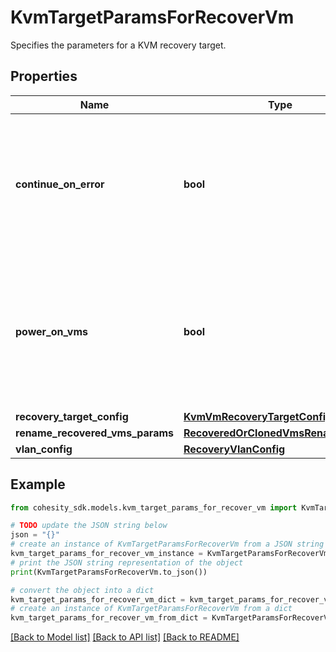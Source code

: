 # KvmTargetParamsForRecoverVm

Specifies the parameters for a KVM recovery target.

## Properties

Name | Type | Description | Notes
------------ | ------------- | ------------- | -------------
**continue_on_error** | **bool** | Specifies whether to continue recovering other vms if one of vms failed to recover. Default value is false. | [optional] 
**power_on_vms** | **bool** | Specifies whether to power on vms after recovery. If not specified, or false, recovered vms will be in powered off state. | [optional] 
**recovery_target_config** | [**KvmVmRecoveryTargetConfig**](KvmVmRecoveryTargetConfig.md) |  | [optional] 
**rename_recovered_vms_params** | [**RecoveredOrClonedVmsRenameConfig**](RecoveredOrClonedVmsRenameConfig.md) |  | [optional] 
**vlan_config** | [**RecoveryVlanConfig**](RecoveryVlanConfig.md) |  | [optional] 

## Example

```python
from cohesity_sdk.models.kvm_target_params_for_recover_vm import KvmTargetParamsForRecoverVm

# TODO update the JSON string below
json = "{}"
# create an instance of KvmTargetParamsForRecoverVm from a JSON string
kvm_target_params_for_recover_vm_instance = KvmTargetParamsForRecoverVm.from_json(json)
# print the JSON string representation of the object
print(KvmTargetParamsForRecoverVm.to_json())

# convert the object into a dict
kvm_target_params_for_recover_vm_dict = kvm_target_params_for_recover_vm_instance.to_dict()
# create an instance of KvmTargetParamsForRecoverVm from a dict
kvm_target_params_for_recover_vm_from_dict = KvmTargetParamsForRecoverVm.from_dict(kvm_target_params_for_recover_vm_dict)
```
[[Back to Model list]](../README.md#documentation-for-models) [[Back to API list]](../README.md#documentation-for-api-endpoints) [[Back to README]](../README.md)


